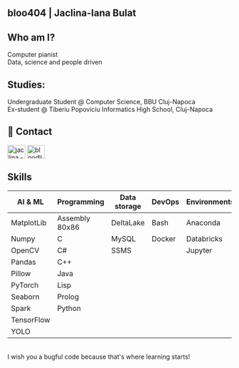
## bloo404 | Jaclina-Iana Bulat
## Who am I?
Computer pianist <br/>
Data, science and people driven

## Studies:
Undergraduate Student @ Computer Science, BBU Cluj-Napoca <br/>
Ex-student @ Tiberiu Popoviciu Informatics High School, Cluj-Napoca 

## 🔗 Contact
<a href="https://www.linkedin.com/in/jaclina-iana-bulat-38515418b/" target="blank"><img align="center" src="https://raw.githubusercontent.com/rahuldkjain/github-profile-readme-generator/master/src/images/icons/Social/linked-in-alt.svg" alt="jaclina - iana bulat" height="30" width="40" /></a>
<a href="https://fb.com/bloodline.404" target="blank"><img align="center" src="https://raw.githubusercontent.com/rahuldkjain/github-profile-readme-generator/master/src/images/icons/Social/facebook.svg" alt="bloodline.404" height="30" width="40" /></a>

## Skills
<p align="left"> 

| AI & ML          | Programming      | Data storage     | DevOps           | Environments     | Frontend         | Mobile           | Game Engines     | Other software   | Soft skills      |
|------------------|------------------|------------------|------------------|------------------|------------------|------------------|------------------|------------------|------------------|
| MatplotLib       | Assembly 80x86   | DeltaLake        | Bash             | Anaconda         | Adobe Illustrator| Android studio   | Unity            | Firebase         | Agile            |
| Numpy            | C                | MySQL            | Docker           | Databricks       | AdobeXD          | Flutter          |                  | Git              |                  |
| OpenCV           | C#               | SSMS             |                  | Jupyter          | Figma            | Kotlin           |                  | Linux            |                  |
| Pandas           | C++              |                  |                  |                  | Krita            |                  |                  | Postman          |                  |
| Pillow           | Java             |                  |                  |                  | Photoshop        |                  |                  |                  |                  |
| PyTorch          | Lisp             |                  |                  |                  | Qt               |                  |                  |                  |                  |
| Seaborn          | Prolog           |                  |                  |                  |                  |                  |                  |                  |                  |
| Spark            | Python           |                  |                  |                  |                  |                  |                  |                  |                  |
| TensorFlow       |                  |                  |                  |                  |                  |                  |                  |                  |                  |
| YOLO             |                  |                  |                  |                  |                  |                  |                  |                  |                  |


<br />
I wish you a bugful code because that's where learning starts!